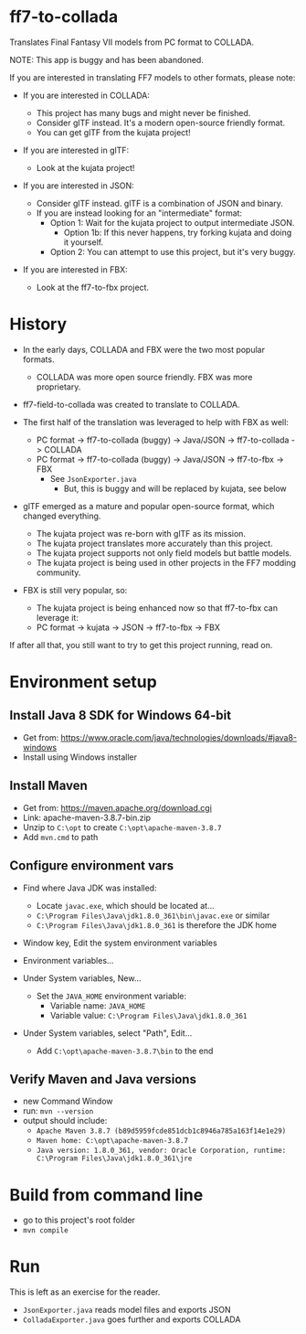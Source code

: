 # ff7-to-collada

Translates Final Fantasy VII models from PC format to COLLADA.

NOTE: This app is buggy and has been abandoned.

If you are interested in translating FF7 models to other formats, please note:

- If you are interested in COLLADA:
  - This project has many bugs and might never be finished.
  - Consider glTF instead. It's a modern open-source friendly format.
  - You can get glTF from the kujata project!

- If you are interested in glTF:
  - Look at the kujata project!

- If you are interested in JSON:
  - Consider glTF instead. glTF is a combination of JSON and binary.
  - If you are instead looking for an "intermediate" format:
    - Option 1: Wait for the kujata project to output intermediate JSON.
      - Option 1b: If this never happens, try forking kujata and doing it yourself.
    - Option 2: You can attempt to use this project, but it's very buggy.

- If you are interested in FBX:
  - Look at the ff7-to-fbx project.

# History

- In the early days, COLLADA and FBX were the two most popular formats.
  - COLLADA was more open source friendly. FBX was more proprietary.

- ff7-field-to-collada was created to translate to COLLADA.

- The first half of the translation was leveraged to help with FBX as well:
  - PC format -> ff7-to-collada (buggy) -> Java/JSON -> ff7-to-collada -> COLLADA
  - PC format -> ff7-to-collada (buggy) -> Java/JSON -> ff7-to-fbx -> FBX
    - See `JsonExporter.java`
      - But, this is buggy and will be replaced by kujata, see below

- glTF emerged as a mature and popular open-source format, which changed everything.
  - The kujata project was re-born with glTF as its mission.
  - The kujata project translates more accurately than this project.
  - The kujata project supports not only field models but battle models.
  - The kujata project is being used in other projects in the FF7 modding community.

- FBX is still very popular, so:
  - The kujata project is being enhanced now so that ff7-to-fbx can leverage it:
  - PC format -> kujata -> JSON -> ff7-to-fbx -> FBX

If after all that, you still want to try to get this project running, read on.

# Environment setup

## Install Java 8 SDK for Windows 64-bit

- Get from: https://www.oracle.com/java/technologies/downloads/#java8-windows
- Install using Windows installer

## Install Maven

- Get from: https://maven.apache.org/download.cgi
- Link: apache-maven-3.8.7-bin.zip
- Unzip to `C:\opt` to create `C:\opt\apache-maven-3.8.7`
- Add `mvn.cmd` to path

## Configure environment vars

- Find where Java JDK was installed:
  - Locate `javac.exe`, which should be located at...
  - `C:\Program Files\Java\jdk1.8.0_361\bin\javac.exe` or similar
  - `C:\Program Files\Java\jdk1.8.0_361` is therefore the JDK home

- Window key, Edit the system environment variables
- Environment variables...
- Under System variables, New...
  - Set the `JAVA_HOME` environment variable:
    - Variable name: `JAVA_HOME`
    - Variable value: `C:\Program Files\Java\jdk1.8.0_361`
- Under System variables, select "Path", Edit...
  - Add `C:\opt\apache-maven-3.8.7\bin` to the end

## Verify Maven and Java versions

- new Command Window
- run: `mvn --version`
- output should include:
  - `Apache Maven 3.8.7 (b89d5959fcde851dcb1c8946a785a163f14e1e29)`
  - `Maven home: C:\opt\apache-maven-3.8.7`
  - `Java version: 1.8.0_361, vendor: Oracle Corporation, runtime: C:\Program Files\Java\jdk1.8.0_361\jre`

# Build from command line

- go to this project's root folder
- `mvn compile`

# Run

This is left as an exercise for the reader.

- `JsonExporter.java` reads model files and exports JSON
- `ColladaExporter.java` goes further and exports COLLADA
